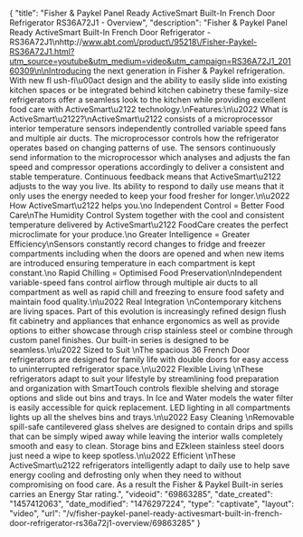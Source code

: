 {
    "title": "Fisher & Paykel Panel Ready ActiveSmart Built-In French Door Refrigerator RS36A72J1 - Overview",
    "description": "Fisher & Paykel Panel Ready ActiveSmart Built-In French Door Refrigerator - RS36A72J1\nhttp:\/\/www.abt.com\/product\/95218\/Fisher-Paykel-RS36A72J1.html?utm_source=youtube&utm_medium=video&utm_campaign=RS36A72J1_20160309\n\nIntroducing the next generation in Fisher & Paykel refrigeration. With new fl ush-fi\u00act design and the ability to easily slide into existing kitchen spaces or be integrated behind kitchen cabinetry these family-size refrigerators offer a seamless look to the kitchen while providing excellent food care with ActiveSmart\u2122 technology.\nFeatures:\n\u2022 What is ActiveSmart\u2122?\nActiveSmart\u2122 consists of a microprocessor interior temperature sensors independently controlled variable speed fans and multiple air ducts. The microprocessor controls how the refrigerator operates based on changing patterns of use. The sensors continuously send information to the microprocessor which analyses and adjusts the fan speed and compressor operations accordingly to deliver a consistent and stable temperature. Continuous feedback means that ActiveSmart\u2122 adjusts to the way you live. Its ability to respond to daily use means that it only uses the energy needed to keep your food fresher for longer.\n\u2022 How ActiveSmart\u2122 helps you.\no Independent Control = Better Food Care\nThe Humidity Control System together with the cool and consistent temperature delivered by ActiveSmart\u2122 FoodCare creates the perfect microclimate for your produce.\no Greater Intelligence = Greater Efficiency\nSensors constantly record changes to fridge and freezer compartments including when the doors are opened and when new items are introduced ensuring temperature in each compartment is kept constant.\no Rapid Chilling = Optimised Food Preservation\nIndependent variable-speed fans control airflow through multiple air ducts to all compartment as well as rapid chill and freezing to ensure food safety and maintain food quality.\n\u2022 Real Integration \nContemporary kitchens are living spaces. Part of this evolution is increasingly refined design flush fit cabinetry and appliances that enhance ergonomics as well as provide options to either showcase through crisp stainless steel or combine through custom panel finishes. Our built-in series is designed to be seamless.\n\u2022 Sized to Suit \nThe spacious 36 French Door refrigerators are designed for family life with double doors for easy access to uninterrupted refrigerator space.\n\u2022 Flexible Living \nThese refrigerators adapt to suit your lifestyle by streamlining food preparation and organization with SmartTouch controls flexible shelving and storage options and slide out bins and trays. In Ice and Water models the water filter is easily accessible for quick replacement. LED lighting in all compartments lights up all the shelves bins and trays.\n\u2022 Easy Cleaning \nRemovable spill-safe cantilevered glass shelves are designed to contain drips and spills that can be simply wiped away while leaving the interior walls completely smooth and easy to clean. Storage bins and EZkleen stainless steel doors just need a wipe to keep spotless.\n\u2022 Efficient \nThese ActiveSmart\u2122 refrigerators intelligently adapt to daily use to help save energy cooling and defrosting only when they need to without compromising on food care. As a result the Fisher & Paykel Built-in series carries an Energy Star rating.",
    "videoid": "69863285",
    "date_created": "1457412063",
    "date_modified": "1476297224",
    "type": "captivate",
    "layout": "video",
    "url": "\/v\/fisher-paykel-panel-ready-activesmart-built-in-french-door-refrigerator-rs36a72j1-overview\/69863285"
}